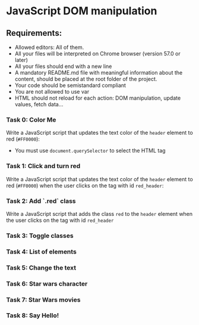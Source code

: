 # JavaScript DOM manipulation

## Requirements:
* Allowed editors: All of them.
* All your files will be interpreted on Chrome browser (version 57.0 or later)
* All your files should end with a new line
* A mandatory README.md file with meaningful information about the content, should be placed at the root folder of the project.
* Your code should be semistandard compliant
* You are not allowed to use var
* HTML should not reload for each action: DOM manipulation, update values, fetch data…

### Task 0: Color Me
Write a JavaScript script that updates the text color of the `header` element to red (`#FF0000`):
* You must use `document.querySelector` to select the HTML tag

### Task 1: Click and turn red
Write a JavaScript script that updates the text color of the `header` element to red (`#FF0000`) when the user clicks on the tag with id `red_header`:

### Task 2: Add \`.red\` class
Write a JavaScript script that adds the class `red` to the `header` element when the user clicks on the tag with id `red_header`

### Task 3: Toggle classes
### Task 4: List of elements
### Task 5: Change the text
### Task 6: Star wars character
### Task 7: Star Wars movies
### Task 8: Say Hello!
